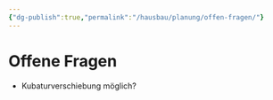 ```yaml
---
{"dg-publish":true,"permalink":"/hausbau/planung/offen-fragen/"}
---
```


# Offene Fragen

- Kubaturverschiebung möglich?